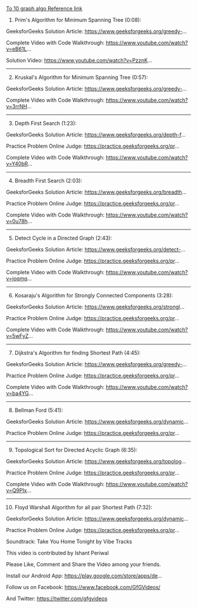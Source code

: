[To 10 graph algo Reference link](https://www.youtube.com/watch?v=RqQBh_Wbcu4)

1) Prim's Algorithm for Minimum Spanning Tree (0:08):

GeeksforGeeks Solution Article: https://www.geeksforgeeks.org/greedy-...

Complete Video with Code Walkthrough:
https://www.youtube.com/watch?v=eB61L...

Solution Video:
https://www.youtube.com/watch?v=PzznK...

-------------------------------------------------------------------------------------------------
2)  Kruskal's Algorithm for Minimum Spanning Tree (0:57):

GeeksforGeeks Solution Article: https://www.geeksforgeeks.org/greedy-...

Complete Video with Code Walkthrough:
https://www.youtube.com/watch?v=3rrNH...

-------------------------------------------------------------------------------------------------
3)  Depth First Search (1:23):

GeeksforGeeks Solution Article: https://www.geeksforgeeks.org/depth-f...

Practice Problem Online Judge: https://practice.geeksforgeeks.org/pr...

Complete Video with Code Walkthrough:
https://www.youtube.com/watch?v=Y40bR...

-------------------------------------------------------------------------------------------------
4)  Breadth First Search (2:03):

GeeksforGeeks Solution Article: https://www.geeksforgeeks.org/breadth...

Practice Problem Online Judge: https://practice.geeksforgeeks.org/pr...

Complete Video with Code Walkthrough:
https://www.youtube.com/watch?v=0u78h...

-------------------------------------------------------------------------------------------------
5)  Detect Cycle in a Directed Graph (2:43):

GeeksforGeeks Solution Article: https://www.geeksforgeeks.org/detect-...

Practice Problem Online Judge: https://practice.geeksforgeeks.org/pr...

Complete Video with Code Walkthrough:
https://www.youtube.com/watch?v=joqmq...

-------------------------------------------------------------------------------------------------
6)  Kosaraju's Algorithm for Strongly Connected Components (3:28):

GeeksforGeeks Solution Article: https://www.geeksforgeeks.org/strongl...

Practice Problem Online Judge: https://practice.geeksforgeeks.org/pr...

Complete Video with Code Walkthrough:
https://www.youtube.com/watch?v=5wFyZ...

-------------------------------------------------------------------------------------------------
7)  Dijkstra's Algorithm for finding Shortest Path (4:45):

GeeksforGeeks Solution Article: https://www.geeksforgeeks.org/greedy-...

Practice Problem Online Judge: https://practice.geeksforgeeks.org/pr...

Complete Video with Code Walkthrough:
https://www.youtube.com/watch?v=ba4YG...

-------------------------------------------------------------------------------------------------
8)  Bellman Ford (5:41):

GeeksforGeeks Solution Article: https://www.geeksforgeeks.org/dynamic...

Practice Problem Online Judge: https://practice.geeksforgeeks.org/pr...

-------------------------------------------------------------------------------------------------
9)  Topological Sort for Directed Acyclic Graph (6:35):

GeeksforGeeks Solution Article: https://www.geeksforgeeks.org/topolog...

Practice Problem Online Judge: https://practice.geeksforgeeks.org/pr...

Complete Video with Code Walkthrough:
https://www.youtube.com/watch?v=Q9PIx...

-------------------------------------------------------------------------------------------------
10) Floyd Warshall Algorithm for all pair Shortest Path (7:32):

GeeksforGeeks Solution Article: https://www.geeksforgeeks.org/dynamic...

Practice Problem Online Judge:
https://practice.geeksforgeeks.org/pr...

Soundtrack: Take You Home Tonight by Vibe Tracks

This video is contributed by Ishant Periwal

Please Like, Comment and Share the Video among your friends.

Install our Android App:
https://play.google.com/store/apps/de...

Follow us on Facebook:
https://www.facebook.com/GfGVideos/

And Twitter:
https://twitter.com/gfgvideos